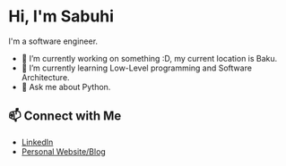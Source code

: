 # Hi, I'm Sabuhi

I'm a software engineer.

- 🔭 I’m currently working on something :D, my current location is Baku.
- 🌱 I’m currently learning Low-Level programming and Software Architecture.
- 💬 Ask me about Python.


## 📫 Connect with Me

- [LinkedIn](https://www.linkedin.com/in/sabuhi-alasgarov)
- [Personal Website/Blog](https://www.alasgarovs.com)
